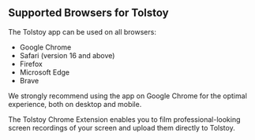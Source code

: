 ## Supported Browsers for Tolstoy

The Tolstoy app can be used on all browsers:

- Google Chrome
- Safari (version 16 and above)
- Firefox
- Microsoft Edge
- Brave

We strongly recommend using the app on Google Chrome for the optimal experience, both on desktop and mobile.

The Tolstoy Chrome Extension enables you to film professional-looking screen recordings of your screen and upload them directly to Tolstoy.